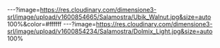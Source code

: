 ---?image=https://res.cloudinary.com/dimensione3-srl/image/upload/v1600854665/Salamostra/Ubik_Walnut.jpg&size=auto 100%&color=#ffffff
---?image=https://res.cloudinary.com/dimensione3-srl/image/upload/v1600854234/Salamostra/Dolmix_Light.jpg&size=auto 100%
